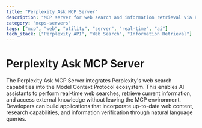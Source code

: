 ```yaml
---
title: "Perplexity Ask MCP Server"
description: "MCP server for web search and information retrieval via Perplexity API."
category: "mcps-servers"
tags: ["mcp", "web", "utility", "server", "real-time", "ai"]
tech_stack: ["Perplexity API", "Web Search", "Information Retrieval"]
---
```


# Perplexity Ask MCP Server

The Perplexity Ask MCP Server integrates Perplexity's web search capabilities into the Model Context Protocol ecosystem. This enables AI assistants to perform real-time web searches, retrieve current information, and access external knowledge without leaving the MCP environment. Developers can build applications that incorporate up-to-date web content, research capabilities, and information verification through natural language queries.

